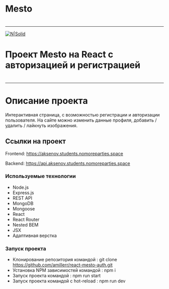 # Mesto
#
____

[![N|Solid](https://pictures.s3.yandex.net/animation_topic/logo.svg)](https://praktikum.yandex.ru/)

# Проект Mesto на React с авторизацией и регистрацией
#
_____
#
# Описание проекта

Интерактивная страница, c возможностью регистрации и авторизации пользователя.
На сайте можно изменить данные профиля, добавить / удалить / лайкнуть изображения.
## Ссылки на проект

Frontend: https://aksenov.students.nomoreparties.space

Backend: https://api.aksenov.students.nomoreparties.space

### Используемые технологии
- Node.js
- Express.js
- REST API
- MongoDB
- Mongoose
- React
- React Router
- Nested BEM
- JSX
- Адаптивная верстка

### Запуск проекта

- Клонирование репозитория командой : git clone https://github.com/amillerr/react-mesto-auth.git
- Установка NPM зависимостей командой : npm i
- Запуск проекта командой : npm run start 
- Запуск проекта командой c hot-reload : npm run dev
